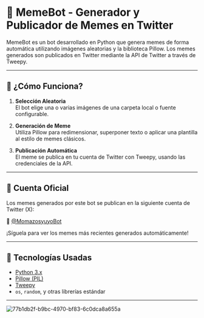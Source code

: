 # 🤖 MemeBot - Generador y Publicador de Memes en Twitter

MemeBot es un bot desarrollado en Python que genera memes de forma automática utilizando imágenes aleatorias y la biblioteca Pillow. Los memes generados son publicados en Twitter mediante la API de Twitter a través de Tweepy.

---

## 🧠 ¿Cómo Funciona?

1. **Selección Aleatoria**  
   El bot elige una o varias imágenes de una carpeta local o fuente configurable.

2. **Generación de Meme**  
   Utiliza Pillow para redimensionar, superponer texto o aplicar una plantilla al estilo de memes clásicos.

3. **Publicación Automática**  
   El meme se publica en tu cuenta de Twitter con Tweepy, usando las credenciales de la API.

---

## 📍 Cuenta Oficial

Los memes generados por este bot se publican en la siguiente cuenta de Twitter (X):

🔗 [@MomazosyuyoBot](https://x.com/MomazosyuyoBot)

¡Síguela para ver los memes más recientes generados automáticamente!

---

## 🧰 Tecnologías Usadas

- [Python 3.x](https://www.python.org/)
- [Pillow (PIL)](https://python-pillow.org/)
- [Tweepy](https://www.tweepy.org/)
- `os`, `random`, y otras librerías estándar

---
![77b1db2f-b9bc-4970-bf83-6c0dca8a655a](https://github.com/user-attachments/assets/6f8787d3-cd47-422a-babe-6978d36b84f8)
